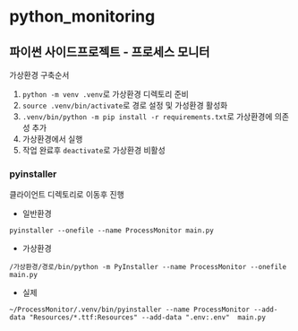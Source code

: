 # python_monitoring
## 파이썬 사이드프로젝트 - 프로세스 모니터

가상환경 구축순서
1. ```python -m venv .venv```로 가상환경 디렉토리 준비
2. ```source .venv/bin/activate```로 경로 설정 및 가성환경 활성화
3. ```.venv/bin/python -m pip install -r requirements.txt```로 가상환경에 의존성 추가
4. 가상환경에서 실행
5. 작업 완료후 ```deactivate```로 가상환경 비활성

### pyinstaller
클라이언트 디렉토리로 이동후 진행
- 일반환경
```
pyinstaller --onefile --name ProcessMonitor main.py 
```
- 가상환경
```
/가상환경/경로/bin/python -m PyInstaller --name ProcessMonitor --onefile main.py
```
- 실제 
```
~/ProcessMonitor/.venv/bin/pyinstaller --name ProcessMonitor --add-data "Resources/*.ttf:Resources" --add-data ".env:.env"  main.py
```